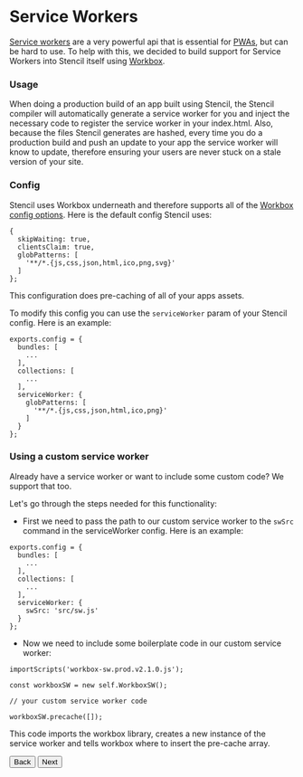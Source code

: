 # Service Workers

[Service workers](https://developers.google.com/web/fundamentals/getting-started/primers/service-workers) are a very powerful api that is essential for [PWAs](https://blog.ionic.io/what-is-a-progressive-web-app/), but can be hard to use. To help with this, we decided to build support for Service Workers into Stencil itself using [Workbox](https://workboxjs.org/).

### Usage

When doing a production build of an app built using Stencil, the Stencil compiler will automatically generate a service worker for you and inject the necessary code to register the service worker in your index.html. Also, because the files Stencil generates are hashed, every time you do a production build and push an update to your app the service worker will know to update, therefore ensuring your users are never stuck on a stale version of your site.

### Config

Stencil uses Workbox underneath and therefore supports all of the [Workbox config options](https://workboxjs.org/reference-docs/latest/module-workbox-build.html#.Configuration). Here is the default config Stencil uses:

```
{
  skipWaiting: true,
  clientsClaim: true,
  globPatterns: [
    '**/*.{js,css,json,html,ico,png,svg}'
  ]
};
```

This configuration does pre-caching of all of your apps assets.

To modify this config you can use the `serviceWorker` param of your Stencil config. Here is an example:

```
exports.config = {
  bundles: [
    ...
  ],
  collections: [
    ...
  ],
  serviceWorker: {
    globPatterns: [
      '**/*.{js,css,json,html,ico,png}'
    ]
  }
};
```

### Using a custom service worker

Already have a service worker or want to include some custom code? We support that too.

Let's go through the steps needed for this functionality:

- First we need to pass the path to our custom service worker to the `swSrc` command in the serviceWorker config. Here is an example:

```
exports.config = {
  bundles: [
    ...
  ],
  collections: [
    ...
  ],
  serviceWorker: {
    swSrc: 'src/sw.js'
  }
};
```

- Now we need to include some boilerplate code in our custom service worker:

```
importScripts('workbox-sw.prod.v2.1.0.js');

const workboxSW = new self.WorkboxSW();

// your custom service worker code

workboxSW.precache([]);
```
This code imports the workbox library, creates a new instance of the service worker and tells workbox where to insert the pre-cache array.



<stencil-route-link url="/docs/server-side-rendering" router="#router" custom="true">
  <button class="backButton">
    Back
  </button>
</stencil-route-link>

<stencil-route-link url="/docs/shadow-dom" custom="true">
  <button class="nextButton">
    Next
  </button>
</stencil-route-link>
